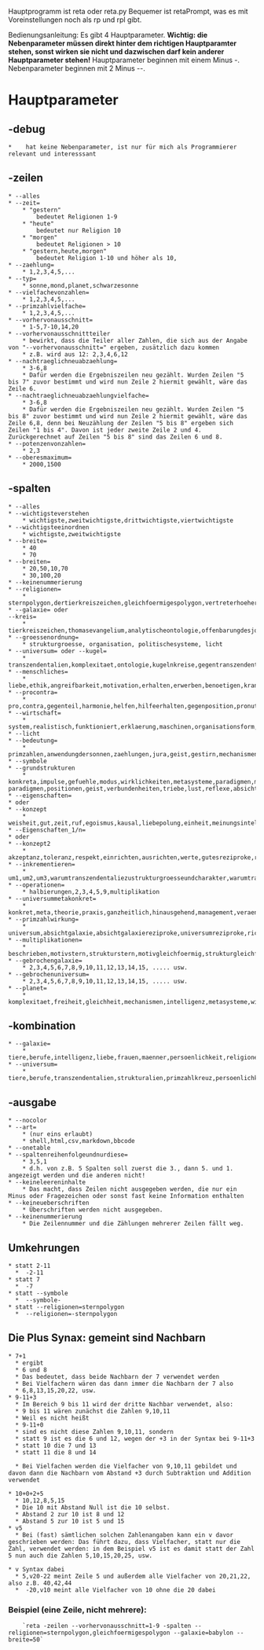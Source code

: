 Hauptprogramm ist reta oder reta.py
Bequemer ist retaPrompt, was es mit Voreinstellungen noch als rp und rpl gibt.

Bedienungsanleitung:
Es gibt 4 Hauptparameter.
**Wichtig: die Nebenparameter müssen direkt hinter dem richtigen Hauptparamter stehen, sonst wirken sie nicht und dazwischen darf kein anderer Hauptparameter stehen!**
Hauptparameter beginnen mit einem Minus -.
Nebenparameter beginnen mit 2 Minus --.

# Hauptparameter

## -debug
    *    hat keine Nebenparameter, ist nur für mich als Programmierer relevant und interesssant

## -zeilen

    * --alles
    * --zeit=
        * "gestern"
            bedeutet Religionen 1-9
        * "heute"
            bedeutet nur Religion 10
        * "morgen"
            bedeutet Religionen > 10
        * "gestern,heute,morgen"
            bedeutet Religion 1-10 und höher als 10,
    * --zaehlung=
        * 1,2,3,4,5,...
    * --typ=
        * sonne,mond,planet,schwarzesonne
    * --vielfachevonzahlen=
        * 1,2,3,4,5,...
    * --primzahlvielfache=
        * 1,2,3,4,5,...
    * --vorhervonausschnitt=
        * 1-5,7-10,14,20
    * --vorhervonausschnittteiler
        * bewirkt, dass die Teiler aller Zahlen, die sich aus der Angabe von "--vorhervonausschnitt=" ergeben, zusätzlich dazu kommen
        * z.B. wird aus 12: 2,3,4,6,12
    * --nachtraeglichneuabzaehlung=
        * 3-6,8
        * Dafür werden die Ergebniszeilen neu gezählt. Wurden Zeilen "5 bis 7" zuvor bestimmt und wird nun Zeile 2 hiermit gewählt, wäre das Zeile 6.
    * --nachtraeglichneuabzaehlungvielfache=
        * 3-6,8
        * Dafür werden die Ergebniszeilen neu gezählt. Wurden Zeilen "5 bis 8" zuvor bestimmt und wird nun Zeile 2 hiermit gewählt, wäre das Zeile 6,8, denn bei Neuzählung der Zeilen "5 bis 8" ergeben sich Zeilen "1 bis 4". Davon ist jeder zweite Zeile 2 und 4. Zurückgerechnet auf Zeilen "5 bis 8" sind das Zeilen 6 und 8.
    * --potenzenvonzahlen=
        * 2,3
    * --oberesmaximum=
        * 2000,1500

## -spalten

    * --alles
    * --wichtigsteverstehen
        * wichtigste,zweitwichtigste,drittwichtigste,viertwichtigste
    * --wichtigsteeinordnen
        * wichtigste,zweitwichtigste
    * --breite=
        * 40
        * 70
    * --breiten=
        * 20,50,10,70
        * 30,100,20
    * --keinenummerierung
    * --religionen=
        * sternpolygon,dertierkreiszeichen,gleichfoermigespolygon,vertreterhoehererkonzepte,messias,religionsgründertyp,vergleich,hinduismus
    * --galaxie= oder
    --kreis=
        * tierkreiszeichen,thomasevangelium,analytischeontologie,offenbarungdesjohannes,chinesischeshoroskop,kugelnkreise,modallogik,innenaussenstrukur,weltall,hochzuechten
    * --groessenordnung=
        * strukturgroesse, organisation, politischesysteme, licht
    * --universum= oder --kugel=
        * transzendentalien,komplexitaet,ontologie,kugelnkreise,gegentranszendentalien,systemsachen,transzendentalienreziproke,warumtranszendentaliegleichkomplexitaet,warumtranszendentaliezustrukturgroesseundcharakter,metaparadigmareligion,kategorie,weltall,netzwerk,geist,hochzuechten,kombinierenetc,programmierparadigmen,verhaeltnisgleicherzahl
    * --menschliches=
        * liebe,ethik,angreifbarkeit,motivation,erhalten,erwerben,benoetigen,krankheit,alpha,kreativ,chef,beruf,loesungen,musik,glaube,erkenntnis,dominierendesgeschlecht,incel,ausgangslage,sinndeslebens,emotionen,gleichheit,wirkung,egoismus,gegentranszendentalien,denkweise,intelligenzprobleme,manipulation,fachbereiche,moral,ehrlich,hoeflich,klasse,wahrnehmung,bewusstsein,menschtier
    * --procontra=
        * pro,contra,gegenteil,harmonie,helfen,hilfeerhalten,gegenposition,pronutzen,nervig,nichtauskommen,nichtdagegen,keingegenteil,nichtdafuer,hilfenichtgebrauchen,nichthelfenkoennen,nichtabgeneigt,unmotivierbar,gegenspieler,sinn,vorteile,veraendern,kontrollieren,einheit,primzahlkreuz,positionen
    * --wirtschaft=
        * system,realistisch,funktioniert,erklaerung,maschinen,organisationsform,bwl,pflanzen,fachbereiche
    * --licht
    * --bedeutung=
        * primzahlen,anwendungdersonnen,zaehlungen,jura,geist,gestirn,mechanismen,zuechtung,konjunktiv,wurzel,vorzeichen,inreta
    * --symbole
    * --grundstrukturen
        * konkreta,impulse,gefuehle,modus,wirklichkeiten,metasysteme,paradigmen,meta-paradigmen,positionen,geist,verbundenheiten,triebe,lust,reflexe,absicht6,absicht7,absicht10,absicht17,zeit,funktionen,vorstellungen,wahrheit,wahrnehmung,achtung,focus,absicht1pro8,ziele,reflektion,kategorien,regung,energie,universelleeigenschaften,stimmungen,klassen,kombinationen,empathie,energie,garben,nachvollziehen,absicht1pro6,verhalten,bedeutung,optimierung,themen,attraktionen,absicht16,liebe,koalitionen,prinzipien,ordnenundfiltern,bedingung,ausloeser,relativerzeitbetrag,zahlenvergleich,erwartungen,vorstellungen,ansichten,extremalien,existenzialien,universellerkomperativ,relativreziprokuniversell,sollen,grundstrukturen,abhaengigkeit,helfen
    * --eigenschaften=
    * oder
    * --konzept
        * weisheit,gut,zeit,ruf,egoismus,kausal,liebepolung,einheit,meinungsintelligenz,ursprungsintelligenz,sanft,hart,egalitaer,autoritaer,ueberheblich,foerdern,durchleuchten,sittlichkeit,fuehrung,sinn,familiaer,goettlich,wertvoll,gleich,ueberleben,abgeneigt,zugeneigt,tragweite,aehnlich,ehrlich,hoeflich,variationsreich,selbstlos,kooperation,arsch,liebe,wissenschaft,einklinken,selbstsucht,ichsucht,ego,familiebrauchen,recht,einklinken,anprangern,vertrauenerhalten,forschen,erfinden,ehrlichkeit,streit,unterlegen,ueberlegen
    * --Eigenschaften_1/n=
    * oder
    * --konzept2
        * akzeptanz,toleranz,respekt,einrichten,ausrichten,werte,gutesreziproke,reflektieren,vertrauenwollen,regel,ausnahme,würdig
    * --inkrementieren=
        * um1,um2,um3,warumtranszendentaliezustrukturgroesseundcharakter,warumtranszendentaliegleichkomplexitaet,addition
    * --operationen=
        * halbierungen,2,3,4,5,9,multiplikation
    * --universummetakonkret=
        * konkret,meta,theorie,praxis,ganzheitlich,hinausgehend,management,veraendernd,unternehmung,wert,richtung,regieren
    * --primzahlwirkung=
        * universum,absichtgalaxie,absichtgalaxiereziproke,universumreziproke,richtungrichtung,dagegengegenstrukturalie,neutralegegenstrukturalie
    * --multiplikationen=
        * beschrieben,motivstern,strukturstern,motivgleichfoermig,strukturgleichfoermig,motivgebrstern,strukgebrstern,motivgebrgleichf,strukgebrgleichf,rahmen
    * --gebrochengalaxie=
        * 2,3,4,5,6,7,8,9,10,11,12,13,14,15, ..... usw.
    * --gebrochenuniversum=
        * 2,3,4,5,6,7,8,9,10,11,12,13,14,15, ..... usw.
    * --planet=
        * komplexitaet,freiheit,gleichheit,mechanismen,intelligenz,metasysteme,wirklichkeiten,ordnung

## -kombination
    * --galaxie=
        * tiere,berufe,intelligenz,liebe,frauen,maenner,persoenlichkeit,religionen,motive,emotionen,personen,wirtschaftssysteme
    * --universum=
        * tiere,berufe,transzendentalien,strukturalien,primzahlkreuz,persoenlichkeit,ontologie,mechanismen,gegentranszendentalien,maschinen,addition,motive,geist


## -ausgabe
    * --nocolor
    * --art=
        * (nur eins erlaubt)
        * shell,html,csv,markdown,bbcode
    * --onetable
    * --spaltenreihenfolgeundnurdiese=
        * 3,5,1
        * d.h. von z.B. 5 Spalten soll zuerst die 3., dann 5. und 1. angezeigt werden und die anderen nicht!
    * --keineleereninhalte
        * Das macht, dass Zeilen nicht ausgegeben werden, die nur ein Minus oder Fragezeichen oder sonst fast keine Information enthalten
    * --keineueberschriften
        * Überschriften werden nicht ausgegeben.
    * --keinenummerierung
        * Die Zeilennummer und die Zählungen mehrerer Zeilen fällt weg.


## Umkehrungen
    * statt 2-11
      *  -2-11
    * statt 7
      *  -7
    * statt --symbole
      *  --symbole-
    * statt --religionen=sternpolygon
      *  --religionen=-sternpolygon

## Die Plus Synax: gemeint sind Nachbarn
    * 7+1
      * ergibt
      * 6 und 8
      * Das bedeutet, dass beide Nachbarn der 7 verwendet werden
      * Bei Vielfachern wären das dann immer die Nachbarn der 7 also
      * 6,8,13,15,20,22, usw.
    * 9-11+3
      * Im Bereich 9 bis 11 wird der dritte Nachbar verwendet, also:
      * 9 bis 11 wären zunächst die Zahlen 9,10,11
      * Weil es nicht heißt
      * 9-11+0
      * sind es nicht diese Zahlen 9,10,11, sondern
      * statt 9 ist es die 6 und 12, wegen der +3 in der Syntax bei 9-11+3
      * statt 10 die 7 und 13
      * statt 11 die 8 und 14

      * Bei Vielfachen werden die Vielfacher von 9,10,11 gebildet und davon dann die Nachbarn vom Abstand +3 durch Subtraktion und Addition verwendet

    * 10+0+2+5
      * 10,12,8,5,15
      * Die 10 mit Abstand Null ist die 10 selbst.
      * Abstand 2 zur 10 ist 8 und 12
      * Abstand 5 zur 10 ist 5 und 15
    * v5
      * Bei (fast) sämtlichen solchen Zahlenangaben kann ein v davor geschrieben werden: Das führt dazu, dass Vielfacher, statt nur die Zahl, verwendet werden: in dem Beispiel v5 ist es damit statt der Zahl 5 nun auch die Zahlen 5,10,15,20,25, usw.

    * v Syntax dabei
      * 5,v20-22 meint Zeile 5 und außerdem alle Vielfacher von 20,21,22, also z.B. 40,42,44
      *  -20,v10 meint alle Vielfacher von 10 ohne die 20 dabei

### Beispiel (eine Zeile, nicht mehrere):
        `reta -zeilen --vorhervonausschnitt=1-9 -spalten --religionen=sternpolygon,gleichfoermigespolygon --galaxie=babylon --breite=50`

